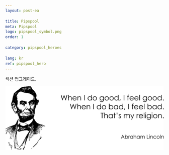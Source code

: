 ```yaml
---
layout: post-ea

title: Pipspool
meta: Pipspool
logo: pipspool_symbol.png
order: 1

category: pipspool_heroes

lang: kr
ref: pipspool_hero
---
```


섹션 업그레이드.

<a data-fancybox="gallery" href="/img/programming/Lincoln.png"><img src="/img/programming/Lincoln.png" alt=""></a>
